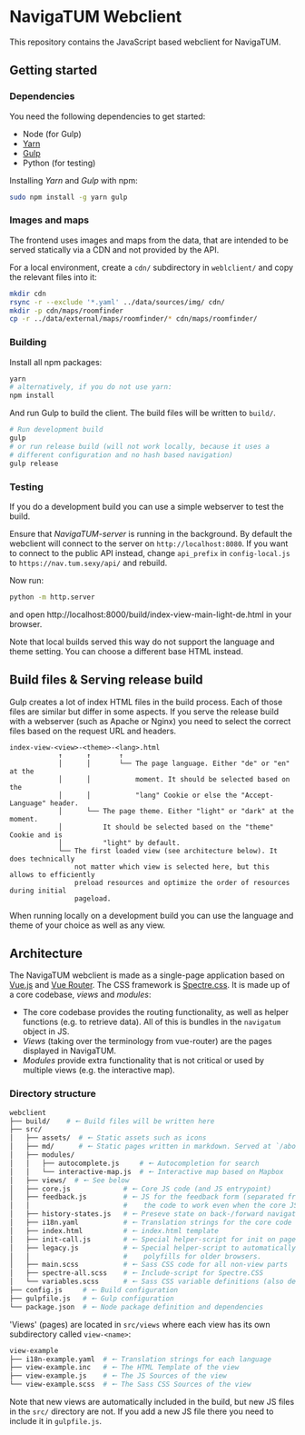 # NavigaTUM Webclient
This repository contains the JavaScript based webclient for NavigaTUM.

## Getting started

### Dependencies
You need the following dependencies to get started:
- Node (for Gulp)
- [Yarn](https://yarnpkg.com/getting-started/install)
- [Gulp](https://gulpjs.com/)
- Python (for testing)

Installing *Yarn* and *Gulp* with npm:
```bash
sudo npm install -g yarn gulp
```

### Images and maps
The frontend uses images and maps from the data, that are intended to be served
statically via a CDN and not provided by the API.

For a local environment, create a `cdn/` subdirectory in `weblclient/` and copy the relevant files
into it:
```bash
mkdir cdn
rsync -r --exclude '*.yaml' ../data/sources/img/ cdn/
mkdir -p cdn/maps/roomfinder
cp -r ../data/external/maps/roomfinder/* cdn/maps/roomfinder/
```

### Building

Install all npm packages:
```bash
yarn
# alternatively, if you do not use yarn:
npm install
```

And run Gulp to build the client. The build files will be written to `build/`.
```bash
# Run development build
gulp
# or run release build (will not work locally, because it uses a
# different configuration and no hash based navigation)
gulp release
```

### Testing
If you do a development build you can use a simple webserver to test the build.

Ensure that *NavigaTUM-server* is running in the background. By default the webclient will connect to the server on `http://localhost:8080`.
If you want to connect to the public API instead, change `api_prefix` in `config-local.js` to `https://nav.tum.sexy/api/` and rebuild.

Now run:
```bash
python -m http.server
```

and open http://localhost:8000/build/index-view-main-light-de.html in your browser.

Note that local builds served this way do not support the language and theme setting.
You can choose a different base HTML instead.

## Build files & Serving release build
Gulp creates a lot of index HTML files in the build process.
Each of those files are similar but differ in some aspects.
If you serve the release build with a webserver (such as Apache or Nginx) you need
to select the correct files based on the request URL and headers.

```plain
index-view-<view>-<theme>-<lang>.html
            ↑      ↑       ↑
            │      │       └── The page language. Either "de" or "en" at the
            │      │           moment. It should be selected based on the
            │      │           "lang" Cookie or else the "Accept-Language" header.
            │      └── The page theme. Either "light" or "dark" at the moment.
            │          It should be selected based on the "theme" Cookie and is
            │          "light" by default.
            └── The first loaded view (see architecture below). It does technically
                not matter which view is selected here, but this allows to efficiently
                preload resources and optimize the order of resources during initial
                pageload.
```

When running locally on a development build you can use the language and theme of
your choice as well as any view.

## Architecture
The NavigaTUM webclient is made as a single-page application based on [Vue.js](https://vuejs.org/) and [Vue Router](https://router.vuejs.org/). The CSS framework is [Spectre.css](https://picturepan2.github.io/spectre/). It is made up of a core codebase, *views* and *modules*:

- The core codebase provides the routing functionality, as well as helper functions (e.g. to retrieve data). All of this is bundles in the `navigatum` object in JS.
- *Views* (taking over the terminology from vue-router) are the pages displayed in NavigaTUM.
- *Modules* provide extra functionality that is not critical or used by multiple views (e.g. the interactive map).

### Directory structure
```bash
webclient
├── build/    # 🠔 Build files will be written here
├── src/
│   ├── assets/  # 🠔 Static assets such as icons
│   ├── md/      # 🠔 Static pages written in markdown. Served at `/about/<filename>`.
│   ├── modules/
│   │   ├── autocomplete.js     # 🠔 Autocompletion for search
│   │   └── interactive-map.js  # 🠔 Interactive map based on Mapbox
│   ├── views/  # 🠔 See below
│   ├── core.js             # 🠔 Core JS code (and JS entrypoint)
│   ├── feedback.js         # 🠔 JS for the feedback form (separated from the rest of
│   │                       #    the code to work even when the core JS fails).
│   ├── history-states.js   # 🠔 Preseve state on back-/forward navigation
│   ├── i18n.yaml           # 🠔 Translation strings for the core code
│   ├── index.html          # 🠔 index.html template
│   ├── init-call.js        # 🠔 Special helper-script for init on page-load
│   ├── legacy.js           # 🠔 Special helper-script to automatically include some
│   │                       #    polyfills for older browsers.
│   ├── main.scss           # 🠔 Sass CSS code for all non-view parts
│   ├── spectre-all.scss    # 🠔 Include-script for Spectre.CSS
│   └── variables.scss      # 🠔 Sass CSS variable definitions (also defines themes)
├── config.js     # 🠔 Build configuration
├── gulpfile.js   # 🠔 Gulp configuration
└── package.json  # 🠔 Node package definition and dependencies
```

'Views' (pages) are located in `src/views` where each view has its own subdirectory called `view-<name>`:
```bash
view-example
├── i18n-example.yaml  # 🠔 Translation strings for each language
├── view-example.inc   # 🠔 The HTML Template of the view
├── view-example.js    # 🠔 The JS Sources of the view
└── view-example.scss  # 🠔 The Sass CSS Sources of the view
```

Note that new views are automatically included in the build, but new JS files
in the `src/` directory are not. If you add a new JS file there you need to include
it in `gulpfile.js`.
